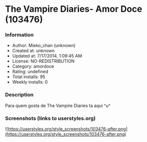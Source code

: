 # The Vampire Diaries- Amor Doce (103476)

### Information
- Author: Mieko_chan (unknown)
- Created at: unknown
- Updated at: 7/17/2014, 1:09:45 AM
- License: NO-REDISTRIBUTION
- Category: amordoce
- Rating: undefined
- Total installs: 95
- Weekly installs: 0


### Description
Para quem gosta de The Vampire Diaries ta aqui ^u^


### Screenshots (links to userstyles.org)
![https://userstyles.org/style_screenshots/103476-after.png](https://userstyles.org/style_screenshots/103476-after.png)


